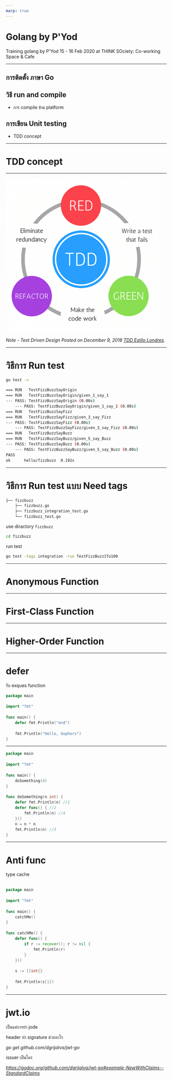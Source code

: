 ```yaml
---
marp: true
---
```


# <!--fit--> Golang by P'Yod

Training golang by P'Yod
15 - 16 Feb 2020
at THINK SOciety: Co-working Space & Cafe

---

## การติดตั้ง ภาษา Go ##
## วิธี run and compile ##

* การ compile ข้าม platform

## การเขียน Unit testing ##

* TDD concept

---

# <!--fit--> TDD concept 

---

![classic_tdd](images/classic_tdd.png)

*Note - Test Driven Design Posted on December 9, 2018 [TDD Estilo Londres](https://josemyduarte.github.io/2018-12-09-tdd-outside-in/).*

---
# วิธีการ Run test 

```sh
go test -v
```

```sh
=== RUN   TestFizzBuzzSayOrigin
=== RUN   TestFizzBuzzSayOrigin/given_1_say_1
--- PASS: TestFizzBuzzSayOrigin (0.00s)
    --- PASS: TestFizzBuzzSayOrigin/given_1_say_1 (0.00s)
=== RUN   TestFizzBuzzSayFizz
=== RUN   TestFizzBuzzSayFizz/given_3_say_Fizz
--- PASS: TestFizzBuzzSayFizz (0.00s)
    --- PASS: TestFizzBuzzSayFizz/given_3_say_Fizz (0.00s)
=== RUN   TestFizzBuzzSayBuzz
=== RUN   TestFizzBuzzSayBuzz/given_5_say_Buzz
--- PASS: TestFizzBuzzSayBuzz (0.00s)
    --- PASS: TestFizzBuzzSayBuzz/given_5_say_Buzz (0.00s)
PASS
ok      hello/fizzbuzz  0.192s
```

---
# วิธีการ Run test แบบ Need tags

```sh
├── fizzbuzz
    ├── fizzbuzz.go
    ├── fizzbuzz_integration_test.go
    └── fizzbuzz_test.go
```

use diractory `fizzbuzz`

```sh
cd fizzbuzz
```

run test

```sh
go test -tags integration -run TestFizzBuzz1To100
```

---
# Anonymous Function

---
# First-Class Function

---
# Higher-Order Function


---

# defer

รับ  exques function


```go
package main

import "fmt"

func main() {
    defer fmt.Println("end")

    fmt.Println("Hello, Gophers")
}

```

---

```go
package main

import "fmt"

func main() {
    doSomething(4)
}

func doSomething(n int) {
    defer fmt.Println(n) //1
    defer func() { //2
        fmt.Println(n) //4
    }()
    n = n * n
    fmt.Println(n) //3
}
```

---

# Anti func

type cache

```go

package main

import "fmt"

func main() {
    catchMe()
}

func catchMe() {
    defer func() {
        if r := recover(); r != nil {
            fmt.Println(r)
        }
    }()

    s := []int{}

    fmt.Println(s[1])
}
```

---

# jwt.io
เป็นแค่การทำ  jode

header ทำ signature ด้วยอะไร

*go get github.com/dgrijalva/jwt-go*

issuer เป็นใคร

*https://godoc.org/github.com/dgrijalva/jwt-go#example-NewWithClaims--StandardClaims*